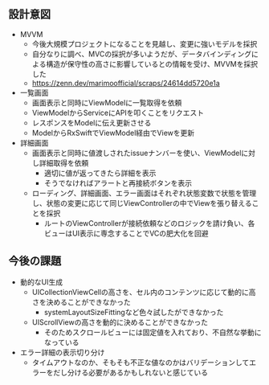## 設計意図
- MVVM
  - 今後大規模プロジェクトになることを見越し、変更に強いモデルを採択
  - 自分なりに調べ、MVCの採択が多いようだが、データバインディングによる構造が保守性の高さに影響しているとの情報を受け、MVVMを採択した
  - https://zenn.dev/marimoofficial/scraps/24614dd5720e1a
- 一覧画面
  - 画面表示と同時にViewModelに一覧取得を依頼
  - ViewModelからServiceにAPIを叩くことをリクエスト
  - レスポンスをModelに伝え更新させる
  - ModelからRxSwiftでViewModel経由でViewを更新
- 詳細画面
  - 画面表示と同時に値渡しされたissueナンバーを使い、ViewModelに対し詳細取得を依頼
    - 適切に値が返ってきたら詳細を表示
    - そうでなければアラートと再接続ボタンを表示
  - ローディング、詳細画面、エラー画面はそれぞれ状態変数で状態を管理し、状態の変更に応じて同じViewControllerの中でViewを張り替えることを採択
    - ルートのViewControllerが接続依頼などのロジックを請け負い、各ビューはUI表示に専念することでVCの肥大化を回避
## 今後の課題
- 動的なUI生成
  - UICollectionViewCellの高さを、セル内のコンテンツに応じて動的に高さを決めることができなかった
    - systemLayoutSizeFittingなど色々試したができなかった
  - UIScrollViewの高さを動的に決めることができなかった
    - そのためスクロールビューには固定値を入れており、不自然な挙動になっている
- エラー詳細の表示切り分け
  - タイムアウトなのか、そもそも不正な値なのかはバリデーションしてエラーをだし分ける必要があるかもしれないと感じている
